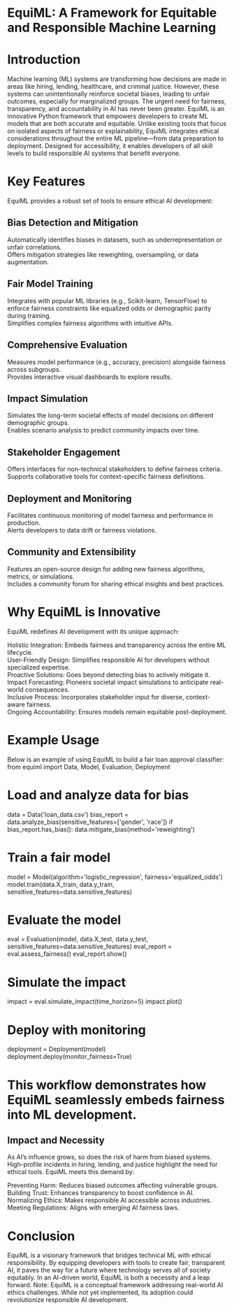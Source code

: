 # EquiML: A Framework for Equitable and Responsible Machine Learning

# Introduction
Machine learning (ML) systems are transforming how decisions are made in areas like hiring, lending, healthcare, and criminal justice. However, these systems can unintentionally reinforce societal biases, leading to unfair outcomes, especially for marginalized groups. The urgent need for fairness, transparency, and accountability in AI has never been greater.
EquiML is an innovative Python framework that empowers developers to create ML models that are both accurate and equitable. Unlike existing tools that focus on isolated aspects of fairness or explainability, EquiML integrates ethical considerations throughout the entire ML pipeline—from data preparation to deployment. Designed for accessibility, it enables developers of all skill levels to build responsible AI systems that benefit everyone.

# Key Features
EquiML provides a robust set of tools to ensure ethical AI development:

## Bias Detection and Mitigation  

Automatically identifies biases in datasets, such as underrepresentation or unfair correlations.  
Offers mitigation strategies like reweighting, oversampling, or data augmentation.


## Fair Model Training  

Integrates with popular ML libraries (e.g., Scikit-learn, TensorFlow) to enforce fairness constraints like equalized odds or demographic parity during training.  
Simplifies complex fairness algorithms with intuitive APIs.


## Comprehensive Evaluation  

Measures model performance (e.g., accuracy, precision) alongside fairness across subgroups.  
Provides interactive visual dashboards to explore results.


## Impact Simulation  

Simulates the long-term societal effects of model decisions on different demographic groups.  
Enables scenario analysis to predict community impacts over time.


## Stakeholder Engagement  

Offers interfaces for non-technical stakeholders to define fairness criteria.  
Supports collaborative tools for context-specific fairness definitions.


## Deployment and Monitoring  

Facilitates continuous monitoring of model fairness and performance in production.  
Alerts developers to data drift or fairness violations.


## Community and Extensibility  

Features an open-source design for adding new fairness algorithms, metrics, or simulations.  
Includes a community forum for sharing ethical insights and best practices.




# Why EquiML is Innovative
EquiML redefines AI development with its unique approach:

Holistic Integration: Embeds fairness and transparency across the entire ML lifecycle.  
User-Friendly Design: Simplifies responsible AI for developers without specialized expertise.  
Proactive Solutions: Goes beyond detecting bias to actively mitigate it.  
Impact Forecasting: Pioneers societal impact simulations to anticipate real-world consequences.  
Inclusive Process: Incorporates stakeholder input for diverse, context-aware fairness.  
Ongoing Accountability: Ensures models remain equitable post-deployment.


# Example Usage
Below is an example of using EquiML to build a fair loan approval classifier:
from equiml import Data, Model, Evaluation, Deployment

# Load and analyze data for bias
data = Data('loan_data.csv')
bias_report = data.analyze_bias(sensitive_features=['gender', 'race'])
if bias_report.has_bias():
    data.mitigate_bias(method='reweighting')

# Train a fair model
model = Model(algorithm='logistic_regression', fairness='equalized_odds')
model.train(data.X_train, data.y_train, sensitive_features=data.sensitive_features)

# Evaluate the model
eval = Evaluation(model, data.X_test, data.y_test, sensitive_features=data.sensitive_features)
eval_report = eval.assess_fairness()
eval_report.show()

# Simulate the impact
impact = eval.simulate_impact(time_horizon=5)
impact.plot()

# Deploy with monitoring
deployment = Deployment(model)
deployment.deploy(monitor_fairness=True)

# This workflow demonstrates how EquiML seamlessly embeds fairness into ML development.

## Impact and Necessity
As AI’s influence grows, so does the risk of harm from biased systems. High-profile incidents in hiring, lending, and justice highlight the need for ethical tools. EquiML meets this demand by:

Preventing Harm: Reduces biased outcomes affecting vulnerable groups.  
Building Trust: Enhances transparency to boost confidence in AI.  
Normalizing Ethics: Makes responsible AI accessible across industries.  
Meeting Regulations: Aligns with emerging AI fairness laws.


# Conclusion
EquiML is a visionary framework that bridges technical ML with ethical responsibility. By equipping developers with tools to create fair, transparent AI, it paves the way for a future where technology serves all of society equitably. In an AI-driven world, EquiML is both a necessity and a leap forward.
Note: EquiML is a conceptual framework addressing real-world AI ethics challenges. While not yet implemented, its adoption could revolutionize responsible AI development.
